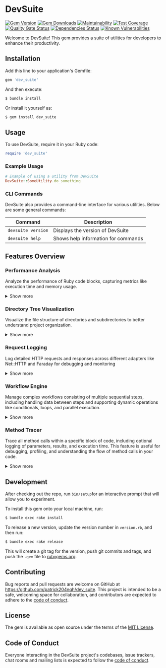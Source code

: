 # DevSuite

[![Gem Version](https://img.shields.io/gem/v/dev_suite?color=blue)](https://rubygems.org/gems/dev_suite)
[![Gem Downloads](https://img.shields.io/gem/dt/dev_suite?color=blue)](https://rubygems.org/gems/dev_suite)
[![Maintainability](https://api.codeclimate.com/v1/badges/fd83689d39e0f24663fa/maintainability)](https://codeclimate.com/github/patrick204nqh/dev_suite/maintainability)
[![Test Coverage](https://api.codeclimate.com/v1/badges/fd83689d39e0f24663fa/test_coverage)](https://codeclimate.com/github/patrick204nqh/dev_suite/test_coverage)
[![Quality Gate Status](https://sonarcloud.io/api/project_badges/measure?project=patrick204nqh_dev_suite&metric=alert_status)](https://sonarcloud.io/summary/overall?id=patrick204nqh_dev_suite)
[![Dependencies Status](https://badges.depfu.com/badges/84fefb47a5b99ea19afd20a2aae22e3e/overview.svg)](https://depfu.com/github/patrick204nqh/dev_suite?project_id=44065)
[![Known Vulnerabilities](https://snyk.io/test/github/patrick204nqh/dev_suite/badge.svg)](https://snyk.io/test/github/patrick204nqh/dev_suite)

Welcome to DevSuite! This gem provides a suite of utilities for developers to enhance their productivity.

## Installation

Add this line to your application's Gemfile:

```ruby
gem 'dev_suite'
```

And then execute:

```sh
$ bundle install
```

Or install it yourself as:

```sh
$ gem install dev_suite
```

## Usage

To use DevSuite, require it in your Ruby code:

```ruby
require 'dev_suite'
```

### Example Usage

```ruby
# Example of using a utility from DevSuite
DevSuite::SomeUtility.do_something
```

### CLI Commands

DevSuite also provides a command-line interface for various utilities. Below are some general commands:

| Command            | Description                         |
|--------------------|-------------------------------------|
| `devsuite version` | Displays the version of DevSuite    |
| `devsuite help`    | Shows help information for commands |

## Features Overview

### Performance Analysis
Analyze the performance of Ruby code blocks, capturing metrics like execution time and memory usage.

<details>
  <summary>Show more</summary>
  
  **How to Use**:
  ```ruby
  DevSuite::Performance.analyze(description: "Example Analysis") do
    sum = 0
    1_000_000.times { |i| sum += i }
    sum
  end
  ```

  **Sample Output**:
  ```
| Metric              | Value            |
|---------------------|------------------|
| Description         | Example Analysis |
| Total Time (s)      | 0.056238         |
| User CPU Time (s)   | 0.055662         |
| System CPU Time (s) | 0.000097         |
| Memory Before (MB)  | 25.39            |
| Memory After (MB)   | 25.42            |
| Memory Used (MB)    | 0.03             |
  ```
</details>

### Directory Tree Visualization
Visualize the file structure of directories and subdirectories to better understand project organization.

<details>
  <summary>Show more</summary>
  
  **How to Use**:
  ```ruby
  # Define the directory path
  base_path = "/path/to/your/directory"

  # Execute the visualization
  DevSuite::DirectoryTree.visualize(base_path)
  ```

  **CLI Command**:
  DevSuite also provides a command-line interface for directory tree visualization. Use the following command to print the directory tree of the specified path:

  ```sh
  $ devsuite tree [PATH] [OPTIONS]
  ```

  **CLI Options**:
  
  Below is a table describing the available options for the `devsuite tree` command:

  | Option          | Description                                      | Example Usage                                  |
  |-----------------|--------------------------------------------------|------------------------------------------------|
  | `--depth`, `-d` | Limit the depth of the directory tree displayed. | `$ devsuite tree /path --depth 2`              |
  | `--skip-hidden` | Skip hidden files and directories.               | `$ devsuite tree /path --skip-hidden`          |
  | `--skip-types`  | Exclude files of specific types.                 | `$ devsuite tree /path --skip-types .log .tmp` |

  **Configuration Guide**:
  Customize the visualization by setting configuration options:
  ```ruby
  DevSuite::DirectoryTree::Config.configure do |config|
    config.settings.set(:skip_hidden, true)
    # ...
  end
  ```

  **Configuration Options**:
| Setting        | Description                                       | Example Values           |
|----------------|---------------------------------------------------|--------------------------|
| `:skip_hidden` | Skips hidden files and directories.               | `true`, `false`          |
| `:max_depth`   | Limits the depth of the directory tree displayed. | `1`, `2`, `3`, ...       |
| `:skip_types`  | Excludes files of specific types.                 | `['.log', '.tmp']`, `[]` |

  **Sample Output**:
  ```
  /path/to/your/directory/
  ├── project/
  │   ├── src/
  │   │   ├── main.rb
  │   │   └── helper.rb
  │   └── spec/
  │       └── main_spec.rb
  ├── doc/
  │   └── README.md
  └── test/
      └── test_helper.rb
  ```
</details>

### Request Logging
Log detailed HTTP requests and responses across different adapters like Net::HTTP and Faraday for debugging and monitoring

<details>
  <summary>Show more</summary>
  
  **How to Use**:
  ```ruby
  DevSuite::RequestLogger.with_logging do 
    # Make an HTTP request using Net::HTTP
    uri = URI('https://jsonplaceholder.typicode.com/posts')
    response = Net::HTTP.get(uri)
  end
  ```

  **Configuration Guide**:
  Customize the request logging behavior by setting configuration options:
  ```ruby
  DevSuite::RequestLogger::Config.configure do |config|
    config.adapters = [:net_http]
    config.settings.set(:log_level, :debug)
    config.settings.set(:log_headers, true)
    config.settings.set(:log_cookies, true)
    config.settings.set(:log_body, true)
  end
  ```

  **Configuration Options**:
  
  Below is a table describing the general configuration options available:

  | Setting        | Description                                           | Default Value | Example Values                     |
  |----------------|-------------------------------------------------------|---------------|------------------------------------|
  | `:adapters`    | List of adapters for which logging is enabled.        | `[:net_http]` | `[:net_http, :faraday]`            |

  **Settings Options**:

  The `settings` key allows you to customize various logging behaviors. Below is a table describing these settings:

  | Setting        | Description                                           | Default Value | Example Values                     |
  |----------------|-------------------------------------------------------|---------------|------------------------------------|
  | `:log_level`   | Set the logging level.                                | `:debug`      | `:info`, `:debug`, `:warn`, `:error` |
  | `:log_headers` | Enable or disable logging of HTTP headers.            | `true`        | `true`, `false`                    |
  | `:log_cookies` | Enable or disable logging of cookies.                 | `true`        | `true`, `false`                    |
  | `:log_body`    | Enable or disable logging of HTTP bodies.             | `true`        | `true`, `false`                    |

  **Sample Output**:
  ```bash
[DEBUG] 🚀 Net::HTTP Request: GET https://jsonplaceholder.typicode.com/posts
[DEBUG] 📄 Headers: {"accept-encoding"=>"gzip;q=1.0,deflate;q=0.6,identity;q=0.3", "accept"=>"*/*", "user-agent"=>"Ruby", "host"=>"jsonplaceholder.typicode.com"}
[DEBUG] 🍪 Cookies: None
[DEBUG] ✅ Net::HTTP Response: 200 OK
[DEBUG] 📄 Headers: {"date"=>"Wed, 21 Aug 2024 10:33:59 GMT", "content-type"=>"application/json; charset=utf-8", "transfer-encoding"=>"chunked", "connection"=>"keep-alive", "report-to"=>"{\"group\":\"heroku-nel\",\"max_age\":3600,\"endpoints\":[{\"url\":\"https://nel.heroku.com/reports?ts=1723379558&sid=e11707d5-02a7-43ef-b45e-2cf4d2036f7d&s=LYnyHXQQqBH310%2FAbzjH0MN%2BaFoA6Ntqh94a3%2F5J54E%3D\"}]}", "reporting-endpoints"=>"heroku-nel=https://nel.heroku.com/reports?ts=1723379558&sid=e11707d5-02a7-43ef-b45e-2cf4d2036f7d&s=LYnyHXQQqBH310%2FAbzjH0MN%2BaFoA6Ntqh94a3%2F5J54E%3D", "nel"=>"{\"report_to\":\"heroku-nel\",\"max_age\":3600,\"success_fraction\":0.005,\"failure_fraction\":0.05,\"response_headers\":[\"Via\"]}", "x-powered-by"=>"Express", "x-ratelimit-limit"=>"1000", "x-ratelimit-remaining"=>"999", "x-ratelimit-reset"=>"1723379596", "vary"=>"Origin, Accept-Encoding", "access-control-allow-credentials"=>"true", "cache-control"=>"max-age=43200", "pragma"=>"no-cache", "expires"=>"-1", "x-content-type-options"=>"nosniff", "etag"=>"W/\"6b80-Ybsq/K6GwwqrYkAsFxqDXGC7DoM\"", "via"=>"1.1 vegur", "cf-cache-status"=>"HIT", "age"=>"4620", "server"=>"cloudflare", "cf-ray"=>"8b69f7d4ad941fa4-HKG", "alt-svc"=>"h3=\":443\"; ma=86400"}
[DEBUG] 💻 Response Body: [
  {
    "userId": 1,
    "id": 1,
    "title": "sunt aut facere repellat provident occaecati excepturi optio reprehenderit",
    "body": "quia et suscipit\nsuscipit recusandae consequuntur expedita et cum\nreprehenderit molestiae ut ut quas totam\nnostrum rerum est autem sunt rem eveniet architecto"
  },
  ...
]
  ```
</details>

### Workflow Engine
Manage complex workflows consisting of multiple sequential steps, including handling data between steps and supporting dynamic operations like conditionals, loops, and parallel execution.

<details>
  <summary>Show more</summary>

  **How to Use**:
  ```ruby
  workflow = DevSuite::Workflow.create_engine(initial_context)

  # Define steps
  step1 = DevSuite::Workflow.create_step("Step 1") do |ctx|
    ctx.update({ result: "Step 1 Complete" })
  end

  step2 = DevSuite::Workflow.create_step("Step 2") do |ctx|
    puts "Previous Result: #{ctx.get(:result)}"
    ctx.update({ result: "Step 2 Complete" })
  end

  # Chain steps together
  workflow.step(step1).step(step2)

  # Execute workflow
  workflow.execute
  ```

  **Chaining Steps**:
  You can chain multiple steps together to create a workflow:
  ```ruby
  workflow = DevSuite::Workflow.create_engine(initial_context)
  
  step1 = DevSuite::Workflow.create_step("Step 1") { |ctx| ctx.update({ data: 'Data from Step 1' }) }
  step2 = DevSuite::Workflow.create_step("Step 2") { |ctx| puts "Received: #{ctx.get(:data)}" }

  workflow.step(step1)
          .step(step2)
          .execute
  ```

  **Data Handling**:
  Each step in the workflow has access to a shared context, where you can store and retrieve data:
  ```ruby
  workflow = DevSuite::Workflow.create_engine({ some_key: 'initial_value' })

  step1 = DevSuite::Workflow.create_step("Step 1") do |ctx|
    # Retrieve data
    puts ctx.get(:some_key)  # Output: initial_value
    # Set data
    ctx.update({ new_key: 'new_value' })
  end

  step2 = DevSuite::Workflow.create_step("Step 2") do |ctx|
    # Use updated data
    puts ctx.get(:new_key)  # Output: new_value
  end

  workflow.step(step1).step(step2).execute
  ```

  **Conditional Execution**:
  Conditionally execute steps based on logic defined in the workflow context:
  ```ruby
  conditional_step = DevSuite::Workflow.create_conditional_step("Conditional Step", condition: ->(ctx) { ctx.get(:result) == "Step 1 Complete" }) do |ctx|
    puts "Condition met! Executing conditional step."
    ctx.update({ result: "Conditional Step Executed" })
  end

  workflow.step(conditional_step).execute
  ```

  **Parallel Execution**:
  You can execute multiple steps in parallel:
  ```ruby
  parallel_step = DevSuite::Workflow.create_parallel_step("Parallel Step") do |ctx|
    [
      ->(ctx) { ctx.update({ task1: "Task 1 done" }) },
      ->(ctx) { ctx.update({ task2: "Task 2 done" }) }
    ]
  end

  workflow.step(parallel_step).execute
  ```

  **Save and Load Context**:
  Save the workflow's context to a file and reload it for later use:
  ```ruby
  # Saving context to a YAML file
  workflow = DevSuite::Workflow.create_engine({ user: 'John' })
  workflow.step(DevSuite::Workflow.create_step("Example") { |ctx| ctx.update({ status: 'completed' }) })
  workflow.execute

  File.open('context.yml', 'w') { |file| file.write(YAML.dump(workflow.context.data)) }

  # Loading context from a YAML file
  loaded_data = YAML.load_file('context.yml')
  workflow = DevSuite::Workflow.create_engine(loaded_data)
  ```

  **Looping**:
  You can loop steps in the workflow, for instance, if you need to repeat a step multiple times:
  ```ruby
  loop_step = DevSuite::Workflow.create_loop_step("Repeat 5 Times", iterations: 5) do |ctx|
    count = ctx.get(:count) || 0
    ctx.update({ count: count + 1 })
    puts "Iteration: #{ctx.get(:count)}"
  end

  workflow.step(loop_step).execute
  ```

  **Using the Store**:
  By default, the workflow context provides access to an integrated store via ctx.store. You can save and retrieve data across steps:
  ```ruby
  # Using the store in the workflow
  workflow = DevSuite::Workflow.create_engine(
    {},
    driver: :file,
    path: "tmp/workflow.yml",
  )
  step = DevSuite::Workflow.create_step("Store Example") do |ctx|
    ctx.store.set(:step_result, "Step 1 Completed")
  end

  workflow.step(step).execute

  # Fetch data from the store
  puts ctx.store.fetch(:step_result)  # Output: Step 1 Completed
  ```

  **Sample Output**:
  ```bash
  Step 1 executed: result => Step 1 Complete
  Step 2 executed: Previous Result: Step 1 Complete
  Task 1 done
  Task 2 done
  Iteration: 1
  Iteration: 2
  ...
  Condition met! Executing conditional step.
  Store contains: { name: "John Doe", age: 30 }
  Step 1 Completed
  ```

</details>

### Method Tracer
Trace all method calls within a specific block of code, including optional logging of parameters, results, and execution time. This feature is useful for debugging, profiling, and understanding the flow of method calls in your code.

<details>
  <summary>Show more</summary>
  
  **How to Use**:
  ```ruby
  # Sample class for demonstration
  class MathOperations
    def add(a, b)
      multiply(a, b) + 3
    end

    def multiply(a, b)
      a * b
    end

    def greet(name)
      "Hello, #{name}!"
    end
  end

  # Using MethodTracer to trace method calls
  DevSuite::MethodTracer.trace(show_params: true, show_results: true, show_execution_time: true) do
    math = MathOperations.new
    result = math.add(5, 3)
    puts result
    
    greeting = math.greet("Ruby")
    puts greeting  # Should print the greeting
  end
  ```

  **Configuration Guide**:
  Customize the method tracing behavior by setting configuration options:
  ```ruby
  DevSuite::MethodTracer.trace(
    show_params: true,
    show_results: true,
    show_execution_time: true,
    max_depth: 2
  ) do
    # Code block to trace
  end
  ```

  **Configuration Options**:
  
  Below is a table describing the available options for `MethodTracer`:

  | Option               | Description                                         | Default Value | Example Values            |
  |----------------------|-----------------------------------------------------|---------------|---------------------------|
  | `:show_params`       | Enables logging of method parameters.               | `false`       | `true`, `false`           |
  | `:show_results`      | Logs the return values of the methods.              | `false`       | `true`, `false`           |
  | `:show_execution_time` | Logs the execution time for each method.          | `false`       | `true`, `false`           |
  | `:max_depth`         | Limits the depth of method calls to log.            | `nil`         | `1`, `2`, `3`, ...        |

  **Sample Output**:
  ```bash
   🚀 #depth:1 > MathOperations#add at (irb):2 (5, 3)
      🚀 #depth:2 > MathOperations#multiply at (irb):6 (5, 3)
      🏁 #depth:2 < MathOperations#multiply #=> 15 at (irb):8 in 0.02ms
   🏁 #depth:1 < MathOperations#add #=> 23 at (irb):4 in 7.35ms
   🚀 #depth:1 > MathOperations#greet at (irb):10 ("Ruby")
   🏁 #depth:1 < MathOperations#greet #=> "Hello, Ruby!" at (irb):12 in 0.02ms
Hello, Ruby!
```

  **Tips**:

  Use `max_depth` to Limit Tracing: If you have deeply nested method calls, use the `max_depth` option to limit the depth of tracing. This can help reduce the amount of log output and focus on the most relevant parts of your code. A recommended value for `max_depth` is between `2` and `5`, depending on the complexity of your code.
</details>

## Development

After checking out the repo, run `bin/setup`for an interactive prompt that will allow you to experiment.

To install this gem onto your local machine, run:

```sh
$ bundle exec rake install
```

To release a new version, update the version number in `version.rb`, and then run:

```sh
$ bundle exec rake release
```

This will create a git tag for the version, push git commits and tags, and push the `.gem` file to [rubygems.org](https://rubygems.org).



## Contributing

Bug reports and pull requests are welcome on GitHub at https://github.com/patrick204nqh/dev_suite. This project is intended to be a safe, welcoming space for collaboration, and contributors are expected to adhere to the [code of conduct](https://github.com/patrick204nqh/dev_suite/blob/master/CODE_OF_CONDUCT.md).

## License

The gem is available as open source under the terms of the [MIT License](https://opensource.org/licenses/MIT).

## Code of Conduct

Everyone interacting in the DevSuite project's codebases, issue trackers, chat rooms and mailing lists is expected to follow the [code of conduct](https://github.com/patrick204nqh/dev_suite/blob/master/CODE_OF_CONDUCT.md).
